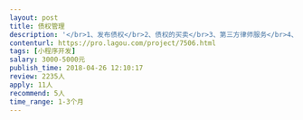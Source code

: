 ```yaml
---                
layout: post       
title: 债权管理           
description: '</br>1、发布债权</br>2、债权的买卖</br>3、第三方律师服务</br>4、管理债权</br>这是平台的基本组成部分。可以做成小程序或者公众号的性质。技术要求不限。</br>'     
contenturl: https://pro.lagou.com/project/7506.html      
tags: [小程序开发]            
salary: 3000-5000元          
publish_time: 2018-04-26 12:10:17         
review: 2235人                   
apply: 11人                   
recommend: 5人                   
time_range: 1-3个月              
---                 
```

